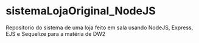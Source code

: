 # sistemaLojaOriginal_NodeJS
Repositorio do sistema de uma loja feito em sala usando NodeJS, Express, EJS e Sequelize para a matéria de DW2
